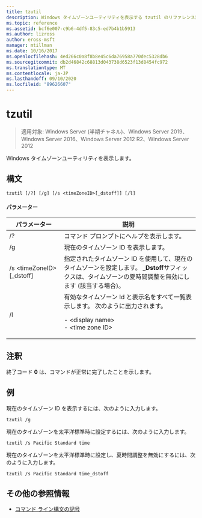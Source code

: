 ```yaml
---
title: tzutil
description: Windows タイムゾーンユーティリティを表示する tzutil のリファレンス記事です。
ms.topic: reference
ms.assetid: bcf6e007-c9b6-4df5-83c5-ed7b4b1b5913
ms.author: lizross
author: eross-msft
manager: mtillman
ms.date: 10/16/2017
ms.openlocfilehash: 4ed266c0a8f8b8e45c6da76958a770dec5328db6
ms.sourcegitcommit: db2d46842c68813d043738d6523f13d8454fc972
ms.translationtype: MT
ms.contentlocale: ja-JP
ms.lasthandoff: 09/10/2020
ms.locfileid: "89626607"
---
```

# <a name="tzutil"></a>tzutil

> 適用対象: Windows Server (半期チャネル)、Windows Server 2019、Windows Server 2016、Windows Server 2012 R2、Windows Server 2012

Windows タイムゾーンユーティリティを表示します。

## <a name="syntax"></a>構文
```
tzutil [/?] [/g] [/s <timeZoneID>[_dstoff]] [/l]
```
#### <a name="parameters"></a>パラメーター
|パラメーター|説明|
|-------|--------|
|/?|コマンド プロンプトにヘルプを表示します。|
|/g|現在のタイムゾーン ID を表示します。|
|/s \<timeZoneID> [_dstoff]|指定されたタイムゾーン ID を使用して、現在のタイムゾーンを設定します。 **_Dstoff**サフィックスは、タイムゾーンの夏時間調整を無効にします (該当する場合)。|
|/l|有効なタイムゾーン Id と表示名をすべて一覧表示します。 次のように出力されます。<p>-   \<display name><br />-   \<time zone ID>|

## <a name="remarks"></a>注釈
終了コード **0** は、コマンドが正常に完了したことを示します。

## <a name="examples"></a>例
現在のタイムゾーン ID を表示するには、次のように入力します。
```
tzutil /g
```
現在のタイムゾーンを太平洋標準時に設定するには、次のように入力します。
```
tzutil /s Pacific Standard time
```
現在のタイムゾーンを太平洋標準時に設定し、夏時間調整を無効にするには、次のように入力します。
```
tzutil /s Pacific Standard time_dstoff
```
## <a name="additional-references"></a>その他の参照情報
- [コマンド ライン構文の記号](command-line-syntax-key.md)

